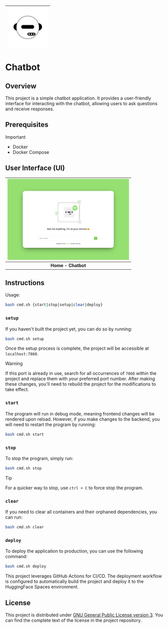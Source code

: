| <img src="docs/chatbot.svg" width="128"> |
| - |

# Chatbot

## Overview

This project is a simple chatbot application. It provides a user-friendly interface for interacting with the chatbot, allowing users to ask questions and receive responses.

## Prerequisites

> [!IMPORTANT]
>
> - Docker
> - Docker Compose

## User Interface (UI)

| <a href="https://robertovicario-chatbot.hf.space"><img src="./docs/cover.png" alt="UI" width="384"></a> |
| :-: |
| **Home - Chatbot** |

## Instructions

Usage:

```sh
bash cmd.sh {start|stop|setup|clear|deploy}
```

### `setup`

If you haven't built the project yet, you can do so by running:

```sh
bash cmd.sh setup
```

Once the setup process is complete, the project will be accessible at `localhost:7860`.

> [!WARNING]
>
> If this port is already in use, search for all occurrences of `7860` within the project and replace them with your preferred port number. After making these changes, you'll need to rebuild the project for the modifications to take effect.

### `start`

The program will run in debug mode, meaning frontend changes will be rendered upon reload. However, if you make changes to the backend, you will need to restart the program by running:

```sh
bash cmd.sh start
```

### `stop`

To stop the program, simply run:

```sh
bash cmd.sh stop
```

> [!TIP]  
> For a quicker way to stop, use `ctrl + C` to force stop the program.

### `clear`

If you need to clear all containers and their orphaned dependencies, you can run:

```sh
bash cmd.sh clear
```

### `deploy`

To deploy the application to production, you can use the following command:

```sh
bash cmd.sh deploy
```

This project leverages GitHub Actions for CI/CD. The deployment workflow is configured to automatically build the project and deploy it to the HuggingFace Spaces environment.

## License

This project is distributed under [GNU General Public License version 3](https://opensource.org/license/gpl-3-0). You can find the complete text of the license in the project repository.
